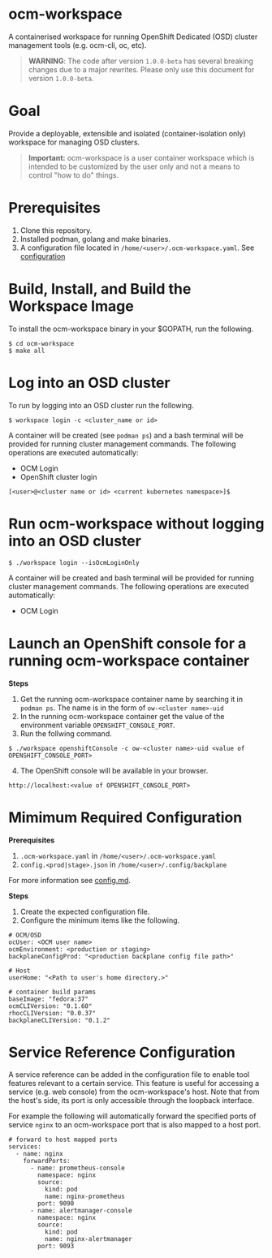 # ocm-workspace
A containerised workspace for running OpenShift Dedicated (OSD) cluster management tools (e.g. ocm-cli, oc, etc).

> **WARNING**: The code after version `1.0.0-beta` has several breaking changes due to a major rewrites. Please only use this document for version `1.0.0-beta`.

# Goal
Provide a deployable, extensible and isolated (container-isolation only) workspace for managing OSD clusters.

> **Important:** ocm-workspace is a user container workspace which is intended to be customized by the user only and not a means to control "how to do" things.

# Prerequisites
1. Clone this repository.
2. Installed podman, golang and make binaries.
3. A configuration file located in `/home/<user>/.ocm-workspace.yaml`. See [configuration](#configuration)


# Build, Install, and Build the Workspace Image
To install the ocm-workspace binary in your $GOPATH, run the following.

```
$ cd ocm-workspace
$ make all
```

# Log into an OSD cluster
To run by logging into an OSD cluster run the following.

```
$ workspace login -c <cluster_name or id>
```

A container will be created (see `podman ps`) and a bash terminal will be provided for running cluster management commands. The following operations are executed automatically:

- OCM Login
- OpenShift cluster login

```
[<user>@<cluster name or id> <current kubernetes namespace>]$
```

# Run ocm-workspace without logging into an OSD cluster
```
$ ./workspace login --isOcmLoginOnly
```

A container will be created and bash terminal will be provided for running cluster management commands. The following operations are executed automatically:
- OCM Login

# Launch an OpenShift console for a running ocm-workspace container
**Steps**
1. Get the running ocm-workspace container name by searching it in `podman ps`. The name is in the form of `ow-<cluster name>-uid`
2. In the running ocm-workspace container get the value of the environment variable `OPENSHIFT_CONSOLE_PORT`.
3. Run the follwing command.

```
$ ./workspace openshiftConsole -c ow-<cluster name>-uid <value of OPENSHIFT_CONSOLE_PORT>
```
4. The OpenShift console will be available in your browser.

```
http://localhost:<value of OPENSHIFT_CONSOLE_PORT>
```


# Mimimum Required Configuration
**Prerequisites**
1. `.ocm-workspace.yaml` in `/home/<user>/.ocm-workspace.yaml`
2. `config.<prod|stage>.json` in `/home/<user>/.config/backplane`

For more information see [config.md](./config.md).

**Steps**
1. Create the expected configuration file.
2. Configure the minimum items like the following.

```
# OCM/OSD
ocUser: <OCM user name>
ocmEnvironment: <production or staging>
backplaneConfigProd: "<production backplane config file path>"

# Host
userHome: "<Path to user's home directory.>"

# container build params
baseImage: "fedora:37"
ocmCLIVersion: "0.1.60"
rhocCLIVersion: "0.0.37"
backplaneCLIVersion: "0.1.2"
```

# Service Reference Configuration
A service reference can be added in the configuration file to enable tool features relevant to a certain service. This feature is useful for accessing a service (e.g. web console) from the ocm-workspace's host. Note that from the host's side, its port is only accessible through the loopback interface.

For example the following will automatically forward the specified ports of service `nginx` to an ocm-workspace port that is also mapped to a host port.

```
# forward to host mapped ports
services:
  - name: nginx
    forwardPorts:
      - name: prometheus-console
        namespace: nginx
        source:
          kind: pod
          name: nginx-prometheus
        port: 9090
      - name: alertmanager-console
        namespace: nginx
        source:
          kind: pod
          name: nginx-alertmanager
        port: 9093
```
